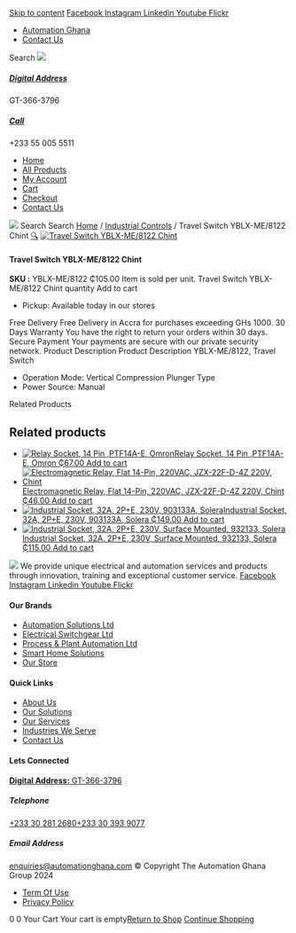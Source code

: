 [Skip to content](https://store.automationghana.com/product/travel-switch-yblx-me-8122-chint/#content)
[ Facebook ](https://www.facebook.com/automationgh/) [ Instagram ](https://www.instagram.com/automationgh/) [ Linkedin ](https://www.linkedin.com/company/the-automation-ghana-limited/) [ Youtube ](https://www.youtube.com/channel/UCurrRDUSm5oIW39VXjn1u0w) [ Flickr ](https://www.flickr.com/photos/181794037@N07/)
  * [ Automation Ghana ](https://automationghana.com)
  * [ Contact Us ](https://store.automationghana.com/contact/)


Search
[ ![](https://store.automationghana.com/wp-content/uploads/2024/04/Website-TAGG-Logo-BLUE.png) ](https://store.automationghana.com/)
[ ](https://maps.app.goo.gl/m4xeaagWCNbLk4jM6)
#####  [ Digital Address ](https://maps.app.goo.gl/m4xeaagWCNbLk4jM6)
GT-366-3796 
[ ](tel:+233550055511)
#####  [ Call ](tel:+233550055511)
+233 55 005 5511 
  * [Home](https://store.automationghana.com/)
  * [All Products](https://store.automationghana.com/shop/)
  * [My Account](https://store.automationghana.com/my-account/)
  * [Cart](https://store.automationghana.com/cart/)
  * [Checkout](https://store.automationghana.com/checkout/)
  * [Contact Us](https://store.automationghana.com/contact/)


[![](https://store.automationghana.com/wp-content/uploads/2024/04/AutomationGhana_logo_white.png)](https://store.automationghana.com)
Search
Search
[Home](https://store.automationghana.com) / [Industrial Controls](https://store.automationghana.com/product-category/industrial-controls/) / Travel Switch YBLX-ME/8122 Chint
[🔍](https://store.automationghana.com/product/travel-switch-yblx-me-8122-chint/)
[![Travel Switch YBLX-ME/8122 Chint](https://store.automationghana.com/wp-content/uploads/2020/04/YBLX-ME_8112-Chint.jpg)](https://store.automationghana.com/wp-content/uploads/2020/04/YBLX-ME_8112-Chint.jpg)
####  Travel Switch YBLX-ME/8122 Chint 
**SKU :** YBLX-ME/8122 
₵105.00
Item is sold per unit.
Travel Switch YBLX-ME/8122 Chint quantity
Add to cart
  * Pickup: Available today in our stores


Free Delivery 
Free Delivery in Accra for purchases exceeding GHs 1000. 
30 Days Warranty 
You have the right to return your orders within 30 days. 
Secure Payment 
Your payments are secure with our private security network. 
Product Description
Product Description
YBLX-ME/8122, Travel Switch 
  * Operation Mode: Vertical Compression Plunger Type
  * Power Source: Manual


Related Products 
## Related products
  * [![Relay Socket, 14 Pin ,PTF14A-E, Omron](https://store.automationghana.com/wp-content/uploads/2020/04/14-Pin-Relay-Socket-PTF14A-E-Omron.jpg)Relay Socket, 14 Pin ,PTF14A-E, Omron ₵67.00 ](https://store.automationghana.com/product/14-pin-relay-socket-ptf14a-e-omron/)
[Add to cart](https://store.automationghana.com/product/travel-switch-yblx-me-8122-chint/?add-to-cart=1594)
  * [![Electromagnetic Relay, Flat 14-Pin, 220VAC, JZX-22F-D-4Z 220V, Chint](https://store.automationghana.com/wp-content/uploads/2020/04/14-Pin-Relay-JZX-22F-D-4Z-12VDC-Chint-300x300.jpg)Electromagnetic Relay, Flat 14-Pin, 220VAC, JZX-22F-D-4Z 220V, Chint ₵46.00 ](https://store.automationghana.com/product/14-pin-relay-jzx-22f-d-4z-220v-chint/)
[Add to cart](https://store.automationghana.com/product/travel-switch-yblx-me-8122-chint/?add-to-cart=1596)
  * [![Industrial Socket, 32A, 2P+E, 230V, 903133A, Solera](https://store.automationghana.com/wp-content/uploads/2020/02/SOLERA-10-300x300.jpg)Industrial Socket, 32A, 2P+E, 230V, 903133A, Solera ₵149.00 ](https://store.automationghana.com/product/socket-903133a-solera/)
[Add to cart](https://store.automationghana.com/product/travel-switch-yblx-me-8122-chint/?add-to-cart=1533)
  * [![Industrial Socket, 32A, 2P+E, 230V, Surface Mounted, 932133, Solera](https://store.automationghana.com/wp-content/uploads/2020/04/932133.png)Industrial Socket, 32A, 2P+E, 230V, Surface Mounted, 932133, Solera ₵115.00 ](https://store.automationghana.com/product/surface-mounted-socket-932133-solera/)
[Add to cart](https://store.automationghana.com/product/travel-switch-yblx-me-8122-chint/?add-to-cart=1536)


![](https://store.automationghana.com/wp-content/uploads/2024/04/AutomationGhana_logo_white.png)
We provide unique electrical and automation services and products through innovation, training and exceptional customer service.
[ Facebook ](https://www.facebook.com/automationgh/) [ Instagram ](https://www.instagram.com/automationgh/) [ Linkedin ](https://www.linkedin.com/company/the-automation-ghana-limited/) [ Youtube ](https://www.youtube.com/channel/UCurrRDUSm5oIW39VXjn1u0w) [ Flickr ](https://www.flickr.com/photos/181794037@N07/)
#### Our Brands
  * [ Automation Solutions Ltd ](https://store.automationghana.com/product/travel-switch-yblx-me-8122-chint/)
  * [ Electrical Switchgear Ltd ](https://store.automationghana.com/product/travel-switch-yblx-me-8122-chint/)
  * [ Process & Plant Automation Ltd ](https://store.automationghana.com/product/travel-switch-yblx-me-8122-chint/)
  * [ Smart Home Solutions ](https://store.automationghana.com/product/travel-switch-yblx-me-8122-chint/)
  * [ Our Store ](https://store.automationghana.com/product/travel-switch-yblx-me-8122-chint/)


#### Quick Links
  * [ About Us ](https://store.automationghana.com/product/travel-switch-yblx-me-8122-chint/)
  * [ Our Solutions ](https://store.automationghana.com/product/travel-switch-yblx-me-8122-chint/)
  * [ Our Services ](https://store.automationghana.com/product/travel-switch-yblx-me-8122-chint/)
  * [ Industries We Serve ](https://store.automationghana.com/product/travel-switch-yblx-me-8122-chint/)
  * [ Contact Us ](https://store.automationghana.com/product/travel-switch-yblx-me-8122-chint/)


#### Lets Connected
[**Digital Address:** GT-366-3796](https://maps.app.goo.gl/m4xeaagWCNbLk4jM6)
#####  Telephone 
[ +233 30 281 2680](tel:+233302812680)[+233 30 393 9077](https://store.automationghana.com/product/travel-switch-yblx-me-8122-chint/+233303939077)
#####  Email Address 
enquiries@automationghana.com 
© Copyright The Automation Ghana Group 2024
  * [ Term Of Use ](https://store.automationghana.com/product/travel-switch-yblx-me-8122-chint/)
  * [ Privacy Policy ](https://store.automationghana.com/product/travel-switch-yblx-me-8122-chint/)


0
0
Your Cart
Your cart is empty[Return to Shop](https://store.automationghana.com/shop/)
[Continue Shopping](https://store.automationghana.com/product/travel-switch-yblx-me-8122-chint/)
